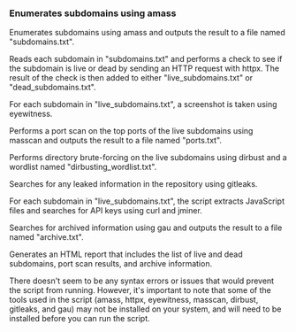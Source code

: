 
### Enumerates subdomains using amass


Enumerates subdomains using amass and outputs the result to a file named "subdomains.txt".

Reads each subdomain in "subdomains.txt" and performs a check to see if the subdomain is live or dead by sending an HTTP request with httpx. The result of the check is then added to either "live_subdomains.txt" or "dead_subdomains.txt".

For each subdomain in "live_subdomains.txt", a screenshot is taken using eyewitness.

Performs a port scan on the top ports of the live subdomains using masscan and outputs the result to a file named "ports.txt".

Performs directory brute-forcing on the live subdomains using dirbust and a wordlist named "dirbusting_wordlist.txt".

Searches for any leaked information in the repository using gitleaks.

For each subdomain in "live_subdomains.txt", the script extracts JavaScript files and searches for API keys using curl and jminer.

Searches for archived information using gau and outputs the result to a file named "archive.txt".

Generates an HTML report that includes the list of live and dead subdomains, port scan results, and archive information.

There doesn't seem to be any syntax errors or issues that would prevent the script from running. However, it's important to note that some of the tools used in the script (amass, httpx, eyewitness, masscan, dirbust, gitleaks, and gau) may not be installed on your system, and will need to be installed before you can run the script.



